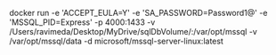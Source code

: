 docker run -e 'ACCEPT_EULA=Y' -e 'SA_PASSWORD=Password1@' -e 'MSSQL_PID=Express' -p 4000:1433 -v /Users/ravimeda/Desktop/MyDrive/sqlDbVolume/:/var/opt/mssql -v /var/opt/mssql/data -d microsoft/mssql-server-linux:latest